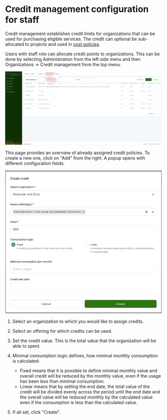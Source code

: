 # Credit management configuration for staff

Credit management establishes credit limits for organizations that can be used for purchasing eligible services.
The credit can optional be sub-allocated to projects and used in [cost policies](../End-users/cost-and-usage-policies.md).

Users with staff role can allocate credit points to organizations. This can be done by selecting Administration from the left side menu and then Organizations -> Credit management from the top menu.

![Credit management policies](../img/Credit_management_overall.png)

This page provides an overview of already assigned credit policies. To create a new one, click on "Add" from the right. A popup opens with different configuration fields.

![Credit management new policy](../img/Credit_management_new.png)

1. Select an organization to which you would like to assign credits.
2. Select an offering for which credits can be used.
3. Set the credit value. This is the total value that the organization will be able to spent.
4. Minimal consumption logic defines, how minimal monthly consumption is calculated:

    - Fixed means that it is possible to define minimal monthly value and overall credit will be reduced by the monthly value, even if the usage has been less than minimal consumption.
    - Linear means that by setting the end date, the total value of the credit will be divided evenly across the period until the end date and the overall value will be reduced monthly by the calculated value even if the consumption is less than the calculated value.

5. If all set, click "Create".